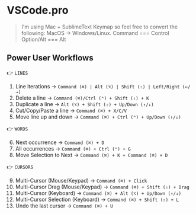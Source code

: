 # VSCode.pro

> I'm using Mac + SublimeText Keymap so feel free to convert the following:
> MacOS         →     Windows/Linux.
> Command      ===    Control
> Option/Alt   ===    Alt

## Power User Workflows

👉 `LINES`
1. Line iterations             →     `Command (⌘) | Alt (⌥) | Shift (⇧) | Left/Right (←/→)`
2. Delete a line               →     `Command (⌘)/Ctrl (⌃) + Shift (⇧) + K`
3. Duplicate a line            →     `Alt (⌥) + Shift (⇧) + Up/Down (↑/↓)`
4. Cut/Copy/Paste a line       →     `Command (⌘) + X/C/V`
5. Move line up and down       →     `Command (⌘) + Ctrl (⌃) + Up/Down (↑/↓)`

👉 `WORDS`

6. Next occurrence             →     `Command (⌘) + D`
7. All occurrences             →     `Command (⌘) + Ctrl (⌃) + G`
8. Move Selection to Next      →     `Command (⌘) + K + Command (⌘) + D`

👉 `CURSORS`

9. Multi-Cursor (Mouse/Keypad)           →     `Command (⌘) + Click`
10. Multi-Cursor Drag (Mouse/Keypad)     →     `Command (⌘) + Shift (⇧) + Drag`
11. Multi-Cursor (Keyboard)              →     `Command (⌘) + Alt (⌥) + Up/Down (↑/↓)`
12. Multi-Cursor Selection (Keyboard)    →     `Command (⌘) + Shift (⇧) + L`
13. Undo the last cursor                 →     `Command (⌘) + U`
